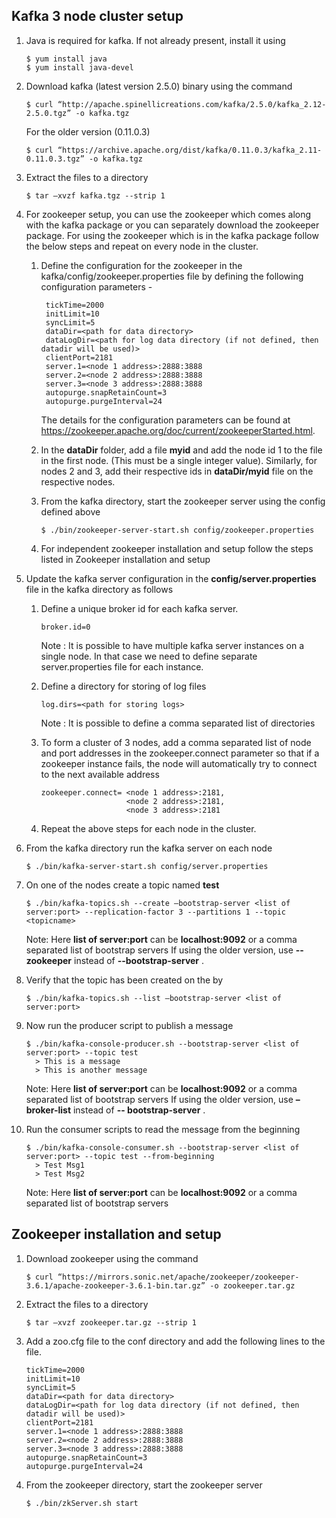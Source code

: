 ## Kafka 3 node cluster setup

1. Java is required for kafka. If not already present, install it using
    ```
	$ yum install java 
    $ yum install java-devel
	```

2. Download kafka (latest version 2.5.0) binary using the command 
    ```
	$ curl “http://apache.spinellicreations.com/kafka/2.5.0/kafka_2.12-2.5.0.tgz” -o kafka.tgz  
	```

    For the older version (0.11.0.3)
    ```
	$ curl “https://archive.apache.org/dist/kafka/0.11.0.3/kafka_2.11-0.11.0.3.tgz” -o kafka.tgz
	```

3. Extract the files to a directory
    ```
	$ tar –xvzf kafka.tgz --strip 1
	```

4. For zookeeper setup, you can use the zookeeper which comes along with the kafka package or you can separately download the zookeeper package. For using the zookeeper which is in the kafka package follow the below steps and repeat on every node in the cluster.
&nbsp;

	1. Define the configuration for the zookeeper in the kafka/config/zookeeper.properties file by defining the following configuration parameters - 

			tickTime=2000
			initLimit=10
			syncLimit=5
			dataDir=<path for data directory>
			dataLogDir=<path for log data directory (if not defined, then datadir will be used)>
			clientPort=2181
			server.1=<node 1 address>:2888:3888
			server.2=<node 2 address>:2888:3888
			server.3=<node 3 address>:2888:3888
			autopurge.snapRetainCount=3
			autopurge.purgeInterval=24

		The details for the configuration parameters can be found at https://zookeeper.apache.org/doc/current/zookeeperStarted.html.
&nbsp;

	2. In the __dataDir__ folder, add a file __myid__ and add the node id 1 to the file in the first node. (This must be a single integer value).
	Similarly, for nodes 2 and 3, add their respective ids in __dataDir/myid__ file on the respective nodes.
&nbsp;

	3. From the kafka directory, start the zookeeper server using the config defined above 
		```
		$ ./bin/zookeeper-server-start.sh config/zookeeper.properties 
		```

	4. For independent zookeeper installation and setup follow the steps listed in Zookeeper installation and setup 
&nbsp;

5. Update the kafka server configuration in the __config/server.properties__ file in the kafka directory as follows
&nbsp;

	1. Define a unique broker id for each kafka server.
		```
		broker.id=0 
		```
		Note : It is possible to have multiple kafka server instances on a single node. In that case we need to define separate server.properties file for each instance.
&nbsp;

	2. Define a directory for storing of log files
		```
		log.dirs=<path for storing logs>
		```
		Note : It is possible to define a comma separated list of directories
&nbsp;

	3. To form a cluster of 3 nodes, add a comma separated list of node and port addresses in the zookeeper.connect parameter so that if a zookeeper instance fails, the node will automatically try to connect to the next available address
    	```
		zookeeper.connect= <node 1 address>:2181,
                           <node 2 address>:2181,
                           <node 3 address>:2181
		```

	4. Repeat the above steps for each node in the cluster.
&nbsp;

6. From the kafka directory run the kafka server on each node

	```
	$ ./bin/kafka-server-start.sh config/server.properties
	```

7. On one of the nodes create a topic named __test__

	```
	$ ./bin/kafka-topics.sh --create –bootstrap-server <list of server:port> --replication-factor 3 --partitions 1 --topic <topicname>
	```

	Note: Here __list of server:port__ can be __localhost:9092__ or a comma separated list of bootstrap servers
	If using the older version, use __-- zookeeper__ instead of __--bootstrap-server__ .
&nbsp;

8. Verify that the topic has been created on the by 
    ```
	$ ./bin/kafka-topics.sh --list –bootstrap-server <list of server:port>
	```

9. Now run the producer script to publish a message
    ```
	$ ./bin/kafka-console-producer.sh --bootstrap-server <list of server:port> --topic test
      > This is a message
      > This is another message
	```

	Note: Here __list of server:port__ can be __localhost:9092__ or a comma separated list of bootstrap servers
	If using the older version, use __–broker-list__ instead of __-- bootstrap-server__ .
&nbsp;

10. Run the consumer scripts to read the message from the beginning
    ```
	$ ./bin/kafka-console-consumer.sh --bootstrap-server <list of server:port> --topic test --from-beginning
      > Test Msg1
      > Test Msg2 
	```
	
	Note: Here __list of server:port__ can be __localhost:9092__ or a comma separated list of bootstrap servers
&nbsp;

## Zookeeper installation and setup

1.	Download zookeeper using the command 
    ```
	$ curl “https://mirrors.sonic.net/apache/zookeeper/zookeeper-3.6.1/apache-zookeeper-3.6.1-bin.tar.gz” -o zookeeper.tar.gz
	```

2.	Extract the files to a directory
    ```
	$ tar –xvzf zookeeper.tar.gz --strip 1
	```

3.	Add a zoo.cfg file to the conf directory and add the following lines to the file.

    ```
	tickTime=2000
    initLimit=10
    syncLimit=5
    dataDir=<path for data directory>
    dataLogDir=<path for log data directory (if not defined, then datadir will be used)>
    clientPort=2181
    server.1=<node 1 address>:2888:3888
    server.2=<node 2 address>:2888:3888
    server.3=<node 3 address>:2888:3888
    autopurge.snapRetainCount=3
    autopurge.purgeInterval=24
	```

4.	From the zookeeper directory, start the zookeeper server
    ```
	$ ./bin/zkServer.sh start
	```
&nbsp;

